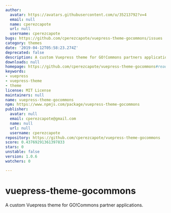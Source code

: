```yaml
---
author:
  avatar: https://avatars.githubusercontent.com/u/35213792?v=4
  email: null
  name: cperezcapote
  url: null
  username: cperezcapote
bugs: https://github.com/cperezcapote/vuepress-theme-gocommons/issues
category: themes
date: '2019-04-12T05:58:23.274Z'
deprecated: false
description: A custom Vuepress theme for GO!Commons partners applications.
downloads: null
homepage: https://github.com/cperezcapote/vuepress-theme-gocommons#readme
keywords:
- vuepress
- vuepress-theme
- theme
license: MIT License
maintainers: null
name: vuepress-theme-gocommons
npm: https://www.npmjs.com/package/vuepress-theme-gocommons
publisher:
  avatar: null
  email: cperezcapote@gmail.com
  name: null
  url: null
  username: cperezcapote
repository: https://github.com/cperezcapote/vuepress-theme-gocommons
score: 0.43769291361397833
stars: 0
unstable: false
version: 1.0.6
watchers: 0

---
```


# vuepress-theme-gocommons

A custom Vuepress theme for GO!Commons partner applications.
